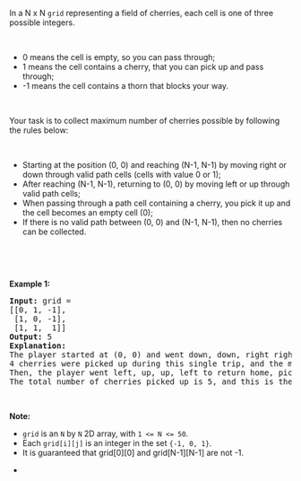 <p>In a N x N <code>grid</code> representing a field of cherries, each cell is one of three possible integers.</p>

<p>&nbsp;</p>

<ul>
	<li>0 means the cell is empty, so you can pass through;</li>
	<li>1 means the cell contains a cherry, that you can pick up and pass through;</li>
	<li>-1 means the cell contains a thorn that blocks your way.</li>
</ul>

<p>&nbsp;</p>

<p>Your task is to collect maximum number of cherries possible by following the rules below:</p>

<p>&nbsp;</p>

<ul>
	<li>Starting at the position (0, 0) and reaching (N-1, N-1) by moving right or down through valid path cells (cells with value 0 or 1);</li>
	<li>After reaching (N-1, N-1), returning to (0, 0) by moving left or up through valid path cells;</li>
	<li>When passing through a path cell containing a cherry, you pick it up and the cell becomes an empty cell (0);</li>
	<li>If there is no valid path between (0, 0) and (N-1, N-1), then no cherries can be collected.</li>
</ul>

<p>&nbsp;</p>

<p>&nbsp;</p>

<p><b>Example 1:</b></p>

<pre>
<b>Input:</b> grid =
[[0, 1, -1],
 [1, 0, -1],
 [1, 1,  1]]
<b>Output:</b> 5
<b>Explanation:</b> 
The player started at (0, 0) and went down, down, right right to reach (2, 2).
4 cherries were picked up during this single trip, and the matrix becomes [[0,1,-1],[0,0,-1],[0,0,0]].
Then, the player went left, up, up, left to return home, picking up one more cherry.
The total number of cherries picked up is 5, and this is the maximum possible.
</pre>

<p>&nbsp;</p>

<p><b>Note:</b></p>

<ul>
	<li><code>grid</code> is an <code>N</code> by <code>N</code> 2D array, with <code>1 &lt;= N &lt;= 50</code>.</li>
	<li>Each <code>grid[i][j]</code> is an integer in the set <code>{-1, 0, 1}</code>.</li>
	<li>It is guaranteed that grid[0][0] and grid[N-1][N-1] are not -1.</li>
	<li>
	<p>&nbsp;</p>
	</li>
</ul>
